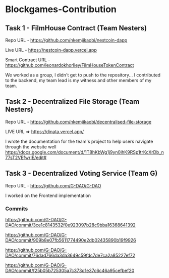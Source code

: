 # Blockgames-Contribution

## Task 1 - FilmHouse Contract (Team Nesters)

Repo URL - https://github.com/nkemjikaobi/nestcoin-dapp

Live URL - https://nestcoin-dapp.vercel.app

Smart Contract URL - https://github.com/leonardokhorliey/FilmHouseTokenContract

We worked as a group, I didn't get to push to the repository... I contributed to the backend, my team lead is my witness and other members of my team.

## Task 2 - Decentralized File Storage (Team Nesters)
Repo URL - https://github.com/nkemjikaobi/decentralised-file-storage

LIVE URL => https://dinata.vercel.app/

I wrote the documentation for the team's project to help users navigate through the website well https://docs.google.com/document/d/1T8hKbWg1j9yn0ihK9RSp1trKcXrDb_n77sT2VEfwrIE/edit#



## Task 3 - Decentralized Voting Service (Team G)
Repo URL - https://github.com/G-DAO/G-DAO

I worked on the Frontend implementation

### Commits

https://github.com/G-DAO/G-DAO/commit/3ce1c8143532f0e923097b28c9bba16368641392

https://github.com/G-DAO/G-DAO/commit/909b8e07fb5611774490e2db02435890b19f9926

https://github.com/G-DAO/G-DAO/commit/76dad766da3da3649c59fdc7de7ca2a85227ef72

https://github.com/G-DAO/G-DAO/commit/f25b05b725305a7c373d1e37c6c46a95cefbef20



